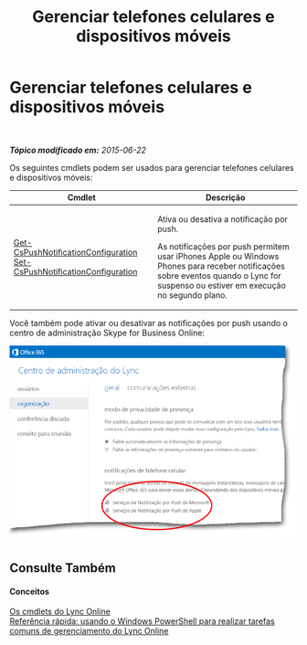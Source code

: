 ﻿---
title: Gerenciar telefones celulares e dispositivos móveis
TOCTitle: Gerenciar telefones celulares e dispositivos móveis
ms:assetid: 914636cc-d420-4305-a0e5-5e82db1c8c4c
ms:mtpsurl: https://technet.microsoft.com/pt-br/library/Dn362807(v=OCS.15)
ms:contentKeyID: 56270446
ms.date: 06/02/2017
mtps_version: v=OCS.15
ms.translationtype: HT
---

# Gerenciar telefones celulares e dispositivos móveis

 

_**Tópico modificado em:** 2015-06-22_

Os seguintes cmdlets podem ser usados para gerenciar telefones celulares e dispositivos móveis:


<table>
<colgroup>
<col style="width: 50%" />
<col style="width: 50%" />
</colgroup>
<thead>
<tr class="header">
<th>Cmdlet</th>
<th>Descrição</th>
</tr>
</thead>
<tbody>
<tr class="odd">
<td><p><a href="get-cspushnotificationconfiguration.md">Get-CsPushNotificationConfiguration</a><br />
<a href="set-cspushnotificationconfiguration.md">Set-CsPushNotificationConfiguration</a></p></td>
<td><p>Ativa ou desativa a notificação por push.</p>
<p>As notificações por push permitem usar iPhones Apple ou Windows Phones para receber notificações sobre eventos quando o Lync for suspenso ou estiver em execução no segundo plano.</p></td>
</tr>
</tbody>
</table>


Você também pode ativar ou desativar as notificações por push usando o centro de administração Skype for Business Online:

![LyncOnlinePowerShell\_Push\_Notifications](images/Dn362807.0a6ec1f5-1999-427f-880b-0587c98d7670(OCS.15).png "LyncOnlinePowerShell_Push_Notifications")

## Consulte Também

#### Conceitos

[Os cmdlets do Lync Online](the-skype-for-business-online-cmdlets.md)  
[Referência rápida: usando o Windows PowerShell para realizar tarefas comuns de gerenciamento do Lync Online](quick-reference-using-windows-powershell-to-do-common-skype-for-business-online-management-tasks.md)

